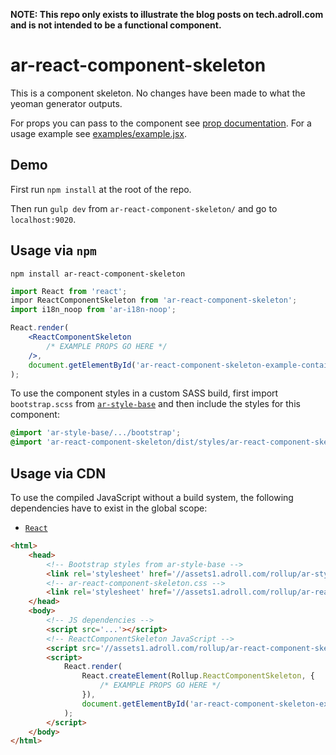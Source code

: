 **NOTE: This repo only exists to illustrate the blog posts on tech.adroll.com and is not intended to be a functional component.**

# ar-react-component-skeleton

This is a component skeleton. No changes have been made to what the yeoman generator outputs.

For props you can pass to the component see [prop documentation](../docs/components.md#reactcomponentskeleton). For a usage example see [examples/example.jsx](examples/example.jsx).

## Demo

First run `npm install` at the root of the repo.

Then run `gulp dev` from `ar-react-component-skeleton/` and go to `localhost:9020`.

## Usage via `npm`

```
npm install ar-react-component-skeleton
```

```jsx
import React from 'react';
impor ReactComponentSkeleton from 'ar-react-component-skeleton';
import i18n_noop from 'ar-i18n-noop';

React.render(
    <ReactComponentSkeleton
        /* EXAMPLE PROPS GO HERE */
    />,
    document.getElementById('ar-react-component-skeleton-example-container')
);
```

To use the component styles in a custom SASS build, first import `bootstrap.scss` from [`ar-style-base`](../ar-style-base) and then include the styles for this component:

```scss
@import 'ar-style-base/.../bootstrap';
@import 'ar-react-component-skeleton/dist/styles/ar-react-component-skeleton';
```

## Usage via CDN

To use the compiled JavaScript without a build system, the following dependencies have to exist in the global scope:

- [`React`](http://facebook.github.io/react/)

```html
<html>
    <head>
        <!-- Bootstrap styles from ar-style-base -->
        <link rel='stylesheet' href='//assets1.adroll.com/rollup/ar-style-base/{version}/css/bootstrap.css' />
        <!-- ar-react-component-skeleton.css -->
        <link rel='stylesheet' href='//assets1.adroll.com/rollup/ar-react-component-skeleton/{version}/ar-react-component-skeleton.css' />
    </head>
    <body>
        <!-- JS dependencies -->
        <script src='...'></script>
        <!-- ReactComponentSkeleton JavaScript -->
        <script src='//assets1.adroll.com/rollup/ar-react-component-skeleton/{version}/ar-react-component-skeleton.js'></script>
        <script>
            React.render(
                React.createElement(Rollup.ReactComponentSkeleton, {
                    /* EXAMPLE PROPS GO HERE */
                }),
                document.getElementById('ar-react-component-skeleton-example-container')
            );
        </script>
    </body>
</html>
```
